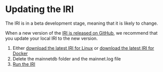 # Updating the IRI

The IRI is in a beta development stage, meaning that it is likely to change.

When a new version of the [IRI is released on GitHub](https://github.com/iotaledger/iri/releases), we recommend that you update your local IRI to the new version.

1. Either [download the latest IRI for Linux](/how-to-guides/downloading-the-iri-on-linux.md) or [download the latest IRI for Docker](downloading-the-iri-from-a-docker-container.md)
2. Delete the mainnetdb folder and the mainnet.log file
3. [Run the IRI](/how-to-guides/running-the-iri.md)
